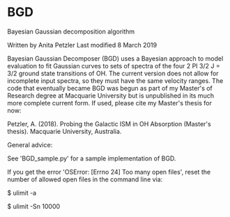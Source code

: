 # BGD
Bayesian Gaussian decomposition algorithm

Written by Anita Petzler
Last modified 8 March 2019

Bayesian Gaussian Decomposer (BGD) uses a Bayesian approach to model evaluation to fit Gaussian curves 
to sets of spectra of the four 2 PI 3/2 J = 3/2 ground state transitions of OH. The current version does not 
allow for incomplete input spectra, so they must have the same velocity ranges. 
The code that eventually became BGD was begun as part of my Master's of Research degree at Macquarie University 
but is unpublished in its much more complete current form. If used, please cite my Master's thesis for now: 
  
  Petzler, A. (2018). Probing the Galactic ISM in OH Absorption (Master's thesis). Macquarie University, 
  Australia.


General advice:

See 'BGD_sample.py' for a sample implementation of BGD.

If you get the error 'OSError: [Errno 24] Too many open files', reset the number of 
allowed open files in the command line via:

$ ulimit -a

$ ulimit -Sn 10000


	

